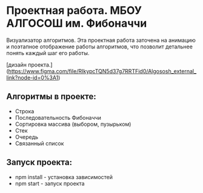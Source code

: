 # Проектная работа. МБОУ АЛГОСОШ им. Фибоначчи  
Визуализатор алгоритмов. Эта проектная работа заточена на анимацию и поэтапное отображение работы алгоритмов, что позволит детальнее понять каждый шаг его работы.

[дизайн проекта.] 
(https://www.figma.com/file/RIkypcTQN5d37g7RRTFid0/Algososh_external_link?node-id=0%3A1)

## Алгоритмы в проекте:

- Строка
- Последовательность Фибоначчи
- Сортировка массива (выбором, пузырьком)
- Стек
- Очередь
- Связанный список

## Запуск проекта:

- npm install - установка зависимостей
- npm start - запуск проекта
